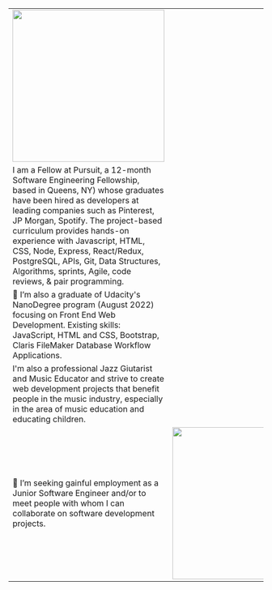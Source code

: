 
<table>
  <tr>
    <td><img src="https://user-images.githubusercontent.com/97370716/227693602-c3be56bd-555d-41bf-b926-3a2f81ada38c.jpeg" width="300"></td>
  </tr>
  <tr>
   <td>I am a Fellow at Pursuit, a 12-month Software Engineering Fellowship, based in Queens, NY) 
      whose graduates have been hired as developers at leading companies such as Pinterest, JP Morgan,
      Spotify.  The project-based curriculum provides hands-on experience with Javascript, HTML, CSS, 
      Node, Express, React/Redux, PostgreSQL, APIs, Git, Data Structures, Algorithms, sprints, Agile, 
      code reviews, & pair programming.
    </td>
  <tr>
    <td>👀 I’m also a graduate of Udacity's NanoDegree program (August 2022) focusing on Front End Web Development.  
      Existing skills: JavaScript, HTML and CSS, Bootstrap, Claris FileMaker Database Workflow Applications.</td>
  </tr>
  
  </tr>
  <tr>
   <td>I'm also a professional Jazz Giutarist and Music Educator and strive to create web development projects that benefit people in the music industry, especially in the area of music education and educating children.
  </td>
  </tr>
  <tr>
  <td>
💞️ I’m seeking gainful employment as a Junior Software Engineer and/or to meet people with whom I can collaborate on software development projects.</td>
    <td><img src="https://scontent-lga3-2.xx.fbcdn.net/v/t31.18172-8/1891386_1481707162040717_245889562_o.jpg?_nc_cat=101&ccb=1-7&_nc_sid=09cbfe&_nc_ohc=rjAdGbC32eYAX9D_7Xc&_nc_ht=scontent-lga3-2.xx&oh=00_AfD3nT7OOnaXiYSF-xQ5CBIOQYrIwjzOZR1ZiDyHnhaIMg&oe=6445DD13" width="300">   </td>
  </tr>
 </table>

<!---
pulse99r/pulse99r is a ✨ special ✨ repository because its `README.md` (this file) appears on your GitHub profile.
You can click the Preview link to take a look at your changes.
--->
<!---
![Guitar Wizardry!](https://scontent-lga3-2.xx.fbcdn.net/v/t31.18172-8/1891386_1481707162040717_245889562_o.jpg?_nc_cat=101&ccb=1-7&_nc_sid=09cbfe&_nc_ohc=rjAdGbC32eYAX9D_7Xc&_nc_ht=scontent-lga3-2.xx&oh=00_AfD3nT7OOnaXiYSF-xQ5CBIOQYrIwjzOZR1ZiDyHnhaIMg&oe=6445DD13) "Guitar Wizardry!"
--->


